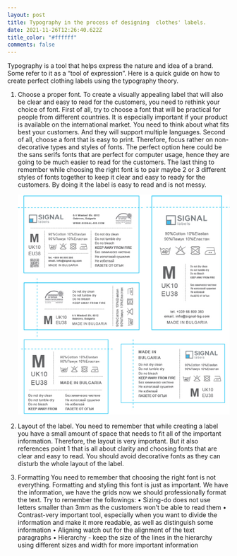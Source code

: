 ```yaml
---
layout: post
title: Typography in the process of designing  clothes' labels.
date: 2021-11-26T12:26:40.622Z
title_color: "#ffffff"
comments: false
---
```



Typography is a tool that helps express the nature and idea of a brand. Some refer to it as a “tool of expression”.
Here is a quick guide on how to create perfect clothing labels using the typography theory.

1. Choose a proper font.
   To create a visually appealing label that will also be clear and easy to read for the customers, you need to rethink your choice of font. 
   First of all, try to choose a font that will be practical for people from different countries. It is especially important if your product is available on the international market. You need to think about what fits best your customers. And they will support multiple languages.
   Second of all, choose a font that is easy to print. Therefore, focus rather on non-decorative types and styles of fonts. The perfect option here could be the sans serifs fonts that are perfect for computer usage, hence they are going to be much easier to read for the customers.
   The last thing to remember while choosing the right font is to pair maybe 2 or 3 different styles of fonts together to keep it clear and easy to ready for the customers. By doing it the label is easy to read and is not messy. 

   ![](../uploads/blog-sketch-design-labels2bg.jpg)
2. Layout of the label.
   You need to remember that while creating a label you have a small amount of space that needs to fit all of the important information. Therefore, the layout is very important. But it also references point 1 that is all about clarity and choosing fonts that are clear and easy to read. You should avoid decorative fonts as they can disturb the whole layout of the label.
3. Formatting 
   You need to remember that choosing the right font is not everything. Formatting and styling this font is just as important. We have the information, we have the grids now we should professionally format the text.
   Try to remember the followings:
   •	Sizing-do does not use letters smaller than 3mm as the customers won’t be able to read them
   •	Contrast-very important tool, especially when you want to divide the information and make it more readable, as well as distinguish some information
   •	Aligning watch out for the alignment of the text paragraphs
   •	Hierarchy - keep the size of the lines in the hierarchy using different sizes and width for more important information